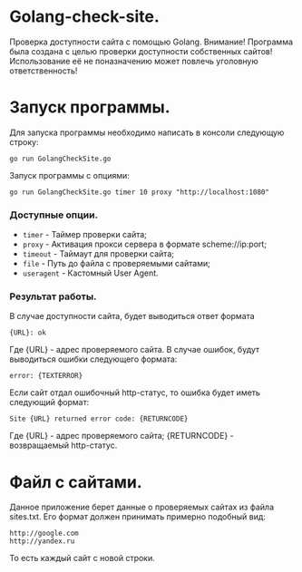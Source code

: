 # Golang-check-site.
Проверка доступности сайта с помощью Golang.
Внимание! Программа была создана с целью проверки доступности собственных сайтов! Использование её не поназначению может повлечь уголовную ответственность!

# Запуск программы.
Для запуска программы необходимо написать в консоли следующую строку:
```
go run GolangCheckSite.go 
```
Запуск программы с опциями:
```
go run GolangCheckSite.go timer 10 proxy "http://localhost:1080"
```

### Доступные опции.
* `timer` - Таймер проверки сайта;
* `proxy` - Активация прокси сервера в формате scheme://ip:port;
* `timeout` - Таймаут для проверки сайта;
* `file` - Путь до файла с проверяемыми сайтами;
* `useragent` - Кастомный User Agent.

### Результат работы.
В случае доступности сайта, будет выводиться ответ формата
```
{URL}: ok
```
Где {URL} - адрес проверяемого сайта.
В случае ошибок, будут выводиться ошибки следующего формата:
```
error: {TEXTERROR}
```
Если сайт отдал ошибочный http-статус, то ошибка будет иметь следующий формат:
```
Site {URL} returned error code: {RETURNCODE}
```
Где {URL} - адрес проверяемого сайта; {RETURNCODE} - возвращаемый http-статус.

# Файл с сайтами.
Данное приложение берет данные о проверяемых сайтах из файла sites.txt. Его формат должен принимать примерно подобный вид:
```
http://google.com
http://yandex.ru
```
То есть каждый сайт с новой строки.